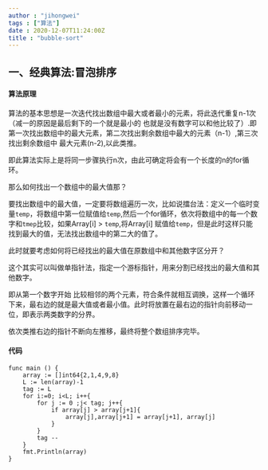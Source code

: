 ```yaml
---
author : "jihongwei"
tags : ["算法"]
date : 2020-12-07T11:24:00Z
title : "bubble-sort"
---
```


## 一、经典算法:冒泡排序


#### 算法原理

算法的基本思想是一次迭代找出数组中最大或者最小的元素，将此迭代重复n-1次（减一的原因是最后剩下的一个就是最小的 也就是没有数字可以和他比较了）.即第一次找出数组中的最大元素，第二次找出剩余数组中最大的元素（n-1）,第三次找出剩余数组中 最大元素(n-2),以此类推。

即此算法实际上是将同一步骤执行n次，由此可确定将会有一个长度的n的for循环。

那么如何找出一个数组中的最大值那？

要找出数组中的最大值，一定要将数组遍历一次，比如说擂台法：定义一个临时变量`temp`，将数组中第一位赋值给`temp`,然后一个for循环，依次将数组中的每一个数字和`tmep`比较，如果Array[i] > `temp`,将Array[i] 赋值给`temp`，但是此时这样只能找到最大的值，无法找出数组中的第二大的值了。

此时就要考虑如何将已经找出的最大值在原数组中和其他数字区分开？

这个其实可以叫做单指针法，指定一个游标指针，用来分割已经找出的最大值和其他数字。

即从第一个数字开始 比较相邻的两个元素，符合条件就相互调换，这样一个循环下来，最右边的就是最大值或者最小值。此时将放置在最右边的指针向前移动一位，即表示两类数字的分界。

依次类推右边的指针不断向左推移，最终将整个数组排序完毕。


#### 代码

```golang
func main () {
    array := []int64{2,1,4,9,8}
    L := len(array)-1
    tag := L
    for i:=0; i<L; i++{
        for j := 0 ;j< tag; j++{
            if array[j] > array[j+1]{
                array[j],array[j+1] = array[j+1], array[j]
            }
        }
        tag --
    }
    fmt.Println(array)
}
```